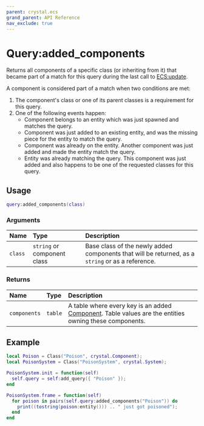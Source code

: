 ```yaml
---
parent: crystal.ecs
grand_parent: API Reference
nav_exclude: true
---
```


# Query:added_components

Returns all components of a specific class (or inheriting from it) that became part of a match for this query during the last call to [ECS:update](ecs_update).

A component is considered part of a match when two conditions are met:

1. The component's class or one of its parent classes is a requirement for this query.
2. One of the following events happen:
   - Component belongs to an entity which was just spawned and matches the query.
   - Component was just added to an existing entity, and was the missing piece for the entity to match the query.
   - Component was already on the entity. Another component was just added and made the entity match the query.
   - Entity was already matching the query. This component was just added and also happens to be one of the requested classes for this query.

## Usage

```lua
query:added_components(class)
```

### Arguments

| Name    | Type                        | Description                                                                                      |
| :------ | :-------------------------- | :----------------------------------------------------------------------------------------------- |
| `class` | `string` or component class | Base class of the newly added components that will be returned, as a `string` or as a reference. |

### Returns

| Name         | Type    | Description                                                                                                        |
| :----------- | :------ | :----------------------------------------------------------------------------------------------------------------- |
| `components` | `table` | A table where every key is an added [Component](component). Table values are the entities owning these components. |

## Example

```lua
local Poison = Class("Poison", crystal.Component);
local PoisonSystem = Class("PoisonSystem", crystal.System);

PoisonSystem.init = function(self)
  self.query = self:add_query({ "Poison" });
end

PoisonSystem.frame = function(self)
  for poison in pairs(self.query:added_components("Poison")) do
    print((tostring(poison:entity())) .. " just got poisoned");
  end
end
```

